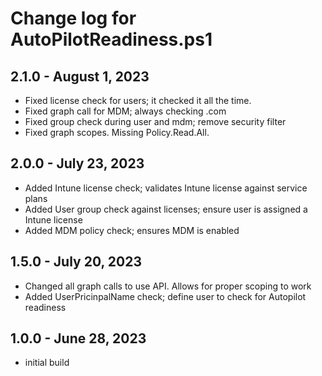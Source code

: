 # Change log for AutoPilotReadiness.ps1

## 2.1.0 - August 1, 2023

- Fixed license check for users; it checked it all the time. 
- Fixed graph call for MDM; always checking .com
- Fixed group check during user and mdm; remove security filter
- Fixed graph scopes. Missing Policy.Read.All. 

## 2.0.0 - July 23, 2023

- Added Intune license check; validates Intune license against service plans
- Added User group check against licenses; ensure user is assigned a Intune license
- Added MDM policy check; ensures MDM is enabled

## 1.5.0 - July 20, 2023

- Changed all graph calls to use API. Allows for proper scoping to work
- Added UserPricinpalName check; define user to check for Autopilot readiness

## 1.0.0 - June 28, 2023

- initial build
